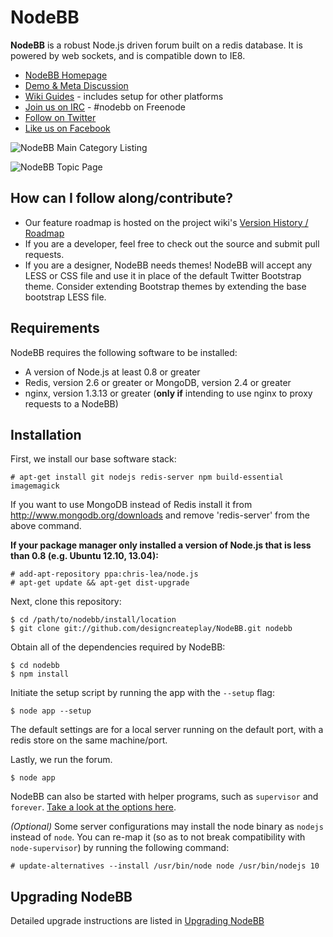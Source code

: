 # NodeBB
**NodeBB** is a robust Node.js driven forum built on a redis database. It is powered by web sockets, and is compatible down to IE8.

* [NodeBB Homepage](http://www.nodebb.org/ "NodeBB")
* [Demo & Meta Discussion](http://try.nodebb.org)
* [Wiki Guides](https://github.com/designcreateplay/NodeBB/wiki) - includes setup for other platforms
* [Join us on IRC](https://kiwiirc.com/client/irc.freenode.net/nodebb) - #nodebb on Freenode
* [Follow on Twitter](http://www.twitter.com/NodeBB/ "NodeBB Twitter")
* [Like us on Facebook](http://www.facebook.com/NodeBB/ "NodeBB Facebook")

![NodeBB Main Category Listing](http://i.imgur.com/zffCFoh.png)

![NodeBB Topic Page](http://i.imgur.com/JihdcUa.png)

## How can I follow along/contribute?

* Our feature roadmap is hosted on the project wiki's [Version History / Roadmap](https://github.com/designcreateplay/NodeBB/wiki/Version-History-%26-Roadmap)
* If you are a developer, feel free to check out the source and submit pull requests.
* If you are a designer, NodeBB needs themes! NodeBB will accept any LESS or CSS file and use it in place of the default Twitter Bootstrap theme. Consider extending Bootstrap themes by extending the base bootstrap LESS file.

## Requirements

NodeBB requires the following software to be installed:

* A version of Node.js at least 0.8 or greater
* Redis, version 2.6 or greater or MongoDB, version 2.4 or greater
* nginx, version 1.3.13 or greater (**only if** intending to use nginx to proxy requests to a NodeBB)

## Installation

First, we install our base software stack:

	# apt-get install git nodejs redis-server npm build-essential imagemagick

If you want to use MongoDB instead of Redis install it from http://www.mongodb.org/downloads and remove 'redis-server' from the above command.

**If your package manager only installed a version of Node.js that is less than 0.8 (e.g. Ubuntu 12.10, 13.04):**

	# add-apt-repository ppa:chris-lea/node.js
	# apt-get update && apt-get dist-upgrade

Next, clone this repository:

	$ cd /path/to/nodebb/install/location
	$ git clone git://github.com/designcreateplay/NodeBB.git nodebb

Obtain all of the dependencies required by NodeBB:

    $ cd nodebb
    $ npm install

Initiate the setup script by running the app with the `--setup` flag:

    $ node app --setup

The default settings are for a local server running on the default port, with a redis store on the same machine/port.

Lastly, we run the forum.

    $ node app

NodeBB can also be started with helper programs, such as `supervisor` and `forever`. [Take a look at the options here](https://github.com/designcreateplay/NodeBB/wiki/How-to-run-NodeBB).

*(Optional)* Some server configurations may install the node binary as `nodejs` instead of `node`. You can re-map it (so as to not break compatibility with `node-supervisor`) by running the following command:

    # update-alternatives --install /usr/bin/node node /usr/bin/nodejs 10

## Upgrading NodeBB

Detailed upgrade instructions are listed in [Upgrading NodeBB](https://github.com/designcreateplay/NodeBB/wiki/Upgrading-NodeBB)
